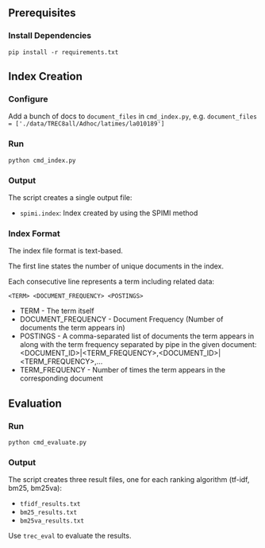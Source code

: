 ## Prerequisites

### Install Dependencies

`pip install -r requirements.txt`


## Index Creation

###  Configure
Add a bunch of docs to `document_files` in `cmd_index.py`, e.g. `document_files = ['./data/TREC8all/Adhoc/latimes/la010189']`

### Run

`python cmd_index.py`

### Output

The script creates a single output file:

* `spimi.index`: Index created by using the SPIMI method

### Index Format

The index file format is text-based.

The first line states the number of unique documents in the index.

Each consecutive line represents a term including related data:

`<TERM> <DOCUMENT_FREQUENCY> <POSTINGS>`

* TERM - The term itself
* DOCUMENT_FREQUENCY - Document Frequency (Number of documents the term appears in)
* POSTINGS - A comma-separated list of documents the term appears in
  along with the term frequency separated by pipe in the given document:
  <DOCUMENT_ID>|<TERM_FREQUENCY>,<DOCUMENT_ID>|<TERM_FREQUENCY>,...
* TERM_FREQUENCY - Number of times the term appears in the corresponding document 

## Evaluation

### Run

`python cmd_evaluate.py`

### Output

The script creates three result files, one for each ranking algorithm (tf-idf, bm25, bm25va):

* `tfidf_results.txt`
* `bm25_results.txt`
* `bm25va_results.txt`

Use `trec_eval` to evaluate the results.
